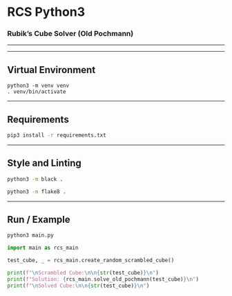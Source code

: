 # RCS Python3

### Rubik’s Cube Solver (Old Pochmann)

---

---

## Virtual Environment

```shell
python3 -m venv venv
. venv/bin/activate
```

---

## Requirements

```sh
pip3 install -r requirements.txt
```

---

## Style and Linting

```sh
python3 -m black .
```

```sh
python3 -m flake8 .
```

---

## Run / Example

```sh
python3 main.py
```

```python
import main as rcs_main

test_cube, _ = rcs_main.create_random_scrambled_cube()

print(f"\nScrambled Cube:\n\n{str(test_cube)}\n")
print(f"Solution: {rcs_main.solve_old_pochmann(test_cube)}\n")
print(f"\nSolved Cube:\n\n{str(test_cube)}\n")
```

